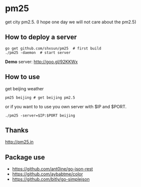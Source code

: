 pm25
====

get city pm2.5. (I hope one day we will not care about the pm2.5)

## How to deploy a server
```
go get github.com/shxsun/pm25  # first build
./pm25 -daemon  # start server
```

**Demo** server: <http://goo.gl/92KKWx>

## How to use
get beijing weather

`pm25 beijing # get beijing pm2.5`

or if you want to to use you own server with $IP and $PORT.
```
./pm25 -server=$IP:$PORT beijing
```

## Thanks
<http://pm25.in>

## Package use
* <https://github.com/ant0ine/go-json-rest>
* <https://github.com/aybabtme/color>
* <https://github.com/bitly/go-simplejson>

